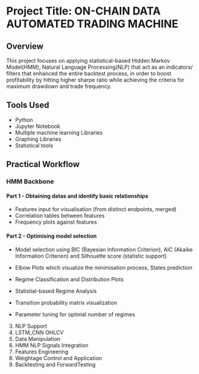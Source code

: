 # Project Title: ON-CHAIN DATA AUTOMATED TRADING MACHINE
## Overview
This project focuses on applying statistical-based Hidden Markov Model(HMM), Natural Language Processing(NLP) that act as an indicators/ filters that enhanced the entire backtest process, in order to boost profitability by hitting higher sharpe ratio while achieving the criteria for maximum drawdown and trade frequency.

## Tools Used
- Python
- Jupyter Notebook
- Multiple machine learning Libraries
- Graphing Libraries
- Statistical tools
  
## Practical Workflow
### HMM Backbone
  #### Part 1 - Obtaining datas and identify basic relationships
  - Features input for visualisation (from distinct endpoints, merged)
  - Correlation tables between features
  - Frequency plots against features
  #### Part 2 - Optimising model selection
  - Model selection using BIC (Bayesian Information Criterion), AIC (Akaike Information Criterion) and Silhouette score (statistic support)
  - Elbow Plots which visualize the minimisation process, States prediction
  - Regime Classification and Distribution Plots
  - Statistial-based Regime Analysis
  - Transition probability matrix visualization

  - Parameter tuning for optimal number of regimes
3. NLP Support
4. LSTM_CNN OHLCV
5. Data Manipulation
6. HMM NLP Signals Integration
7. Features Engineering
8. Weightage Control and Application
9. Backtesting and ForwardTesting


  
